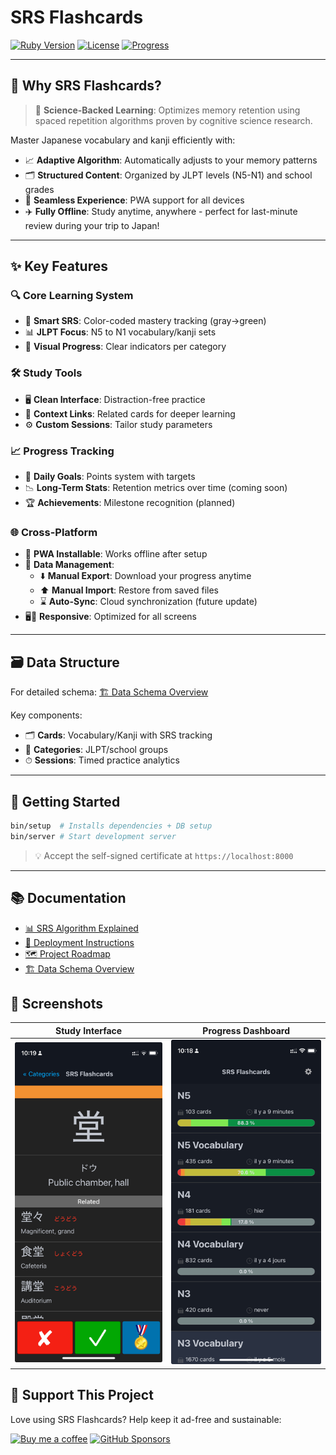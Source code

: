 # SRS Flashcards

[![Ruby Version](https://img.shields.io/badge/ruby-3.1.0-red)](.ruby-version)
[![License](https://img.shields.io/badge/license-MTSL-red)](LICENSE.md)
[![Progress](https://img.shields.io/badge/progress-in__development-yellow)]()


---

## 🌟 Why SRS Flashcards?

> 🧠 **Science-Backed Learning**: Optimizes memory retention using spaced repetition algorithms proven by cognitive science research.

Master Japanese vocabulary and kanji efficiently with:

- 📈 **Adaptive Algorithm**: Automatically adjusts to your memory patterns
- 🗂 **Structured Content**: Organized by JLPT levels (N5-N1) and school grades
- 📱 **Seamless Experience**: PWA support for all devices
- ✈️ **Fully Offline**: Study anytime, anywhere - perfect for last-minute review during your trip to Japan!

---

## ✨ Key Features

### 🔍 Core Learning System
- 🧩 **Smart SRS**: Color-coded mastery tracking (gray→green)
- 📊 **JLPT Focus**: N5 to N1 vocabulary/kanji sets
- 🎯 **Visual Progress**: Clear indicators per category

### 🛠 Study Tools
- 🖥 **Clean Interface**: Distraction-free practice
- 🔗 **Context Links**: Related cards for deeper learning
- ⚙️ **Custom Sessions**: Tailor study parameters

### 📈 Progress Tracking
- 📅 **Daily Goals**: Points system with targets
- 📉 **Long-Term Stats**: Retention metrics over time (coming soon)  
- 🏆 **Achievements**: Milestone recognition (planned)

### 🌐 Cross-Platform
- 📲 **PWA Installable**: Works offline after setup
- 🔄 **Data Management**:
  - ⬇️ **Manual Export**: Download your progress anytime
  - ⬆️ **Manual Import**: Restore from saved files  
  - ⌛ **Auto-Sync**: Cloud synchronization (future update)
- 🖥️📱 **Responsive**: Optimized for all screens

---

## 🗃 Data Structure
For detailed schema: [🏗️ Data Schema Overview](docs/SCHEMA.md)

Key components:
- 🗂 **Cards**: Vocabulary/Kanji with SRS tracking
- 📁 **Categories**: JLPT/school groups
- ⏱ **Sessions**: Timed practice analytics

---

## 🚀 Getting Started

```bash
bin/setup  # Installs dependencies + DB setup
bin/server # Start development server
```
> 💡 Accept the self-signed certificate at `https://localhost:8000`

---

## 📚 Documentation

- [📊 SRS Algorithm Explained](docs/SRS_ALGORITHM.md)
- [🚀 Deployment Instructions](docs/DEPLOYMENT.md)
- [🗺️ Project Roadmap](docs/ROADMAP.md)
- [🏗️ Data Schema Overview](docs/SCHEMA.md)

## 📸 Screenshots

| Study Interface | Progress Dashboard |
|-----------------|--------------------|
| ![Study View](media/screenshots/study-interface.png) | ![Progress](media/screenshots/progress-dashboard.png) |

## 💝 Support This Project

Love using SRS Flashcards? Help keep it ad-free and sustainable:

[![Buy me a coffee](https://img.shields.io/badge/Support-☕_Buy_Me_A_Coffee-FFDD00)](https://buymeacoffee.com/ybart)
[![GitHub Sponsors](https://img.shields.io/badge/Sponsor-❤️_GitHub-EA4AAA)](https://github.com/sponsors/ybart)

